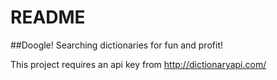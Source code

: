 # README
##Doogle! 
Searching dictionaries for fun and profit!

This project requires an api key from http://dictionaryapi.com/
